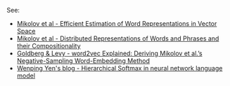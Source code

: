 See:
* [Mikolov et al - Efficient Estimation of Word Representations in
Vector Space](http://arxiv.org/pdf/1301.3781v3.pdf)
* [Mikolov et al - Distributed Representations of Words and Phrases
and their Compositionality](http://arxiv.org/pdf/1310.4546.pdf)
* [Goldberg & Levy - word2vec
Explained:  Deriving Mikolov et al.’s
Negative-Sampling Word-Embedding Method](http://arxiv.org/pdf/1402.3722v1.pdf)
* [Wenping Yen's blog - Hierarchical Softmax in neural network language model](https://yinwenpeng.wordpress.com/2013/09/26/hierarchical-softmax-in-neural-network-language-model/)
